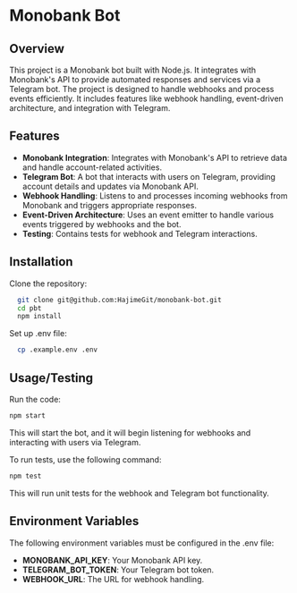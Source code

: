 # Monobank Bot

## Overview

This project is a Monobank bot built with Node.js. It integrates with Monobank's API to provide automated responses and services via a Telegram bot. The project is designed to handle webhooks and process events efficiently. It includes features like webhook handling, event-driven architecture, and integration with Telegram.
## Features

- **Monobank Integration**: Integrates with Monobank's API to retrieve data and handle account-related activities.
- **Telegram Bot**: A bot that interacts with users on Telegram, providing account details and updates via Monobank API.
- **Webhook Handling**: Listens to and processes incoming webhooks from Monobank and triggers appropriate responses.
- **Event-Driven Architecture**: Uses an event emitter to handle various events triggered by webhooks and the bot.
- **Testing**: Contains tests for webhook and Telegram interactions.



## Installation

Clone the repository:

```bash
  git clone git@github.com:HajimeGit/monobank-bot.git
  cd pbt
  npm install
```

Set up .env file:

```bash
  cp .example.env .env
```
## Usage/Testing

Run the code:
```bash
npm start
```
This will start the bot, and it will begin listening for webhooks and interacting with users via Telegram.

To run tests, use the following command:

```bash
npm test
```
This will run unit tests for the webhook and Telegram bot functionality.
## Environment Variables
The following environment variables must be configured in the .env file:

- **MONOBANK_API_KEY**: Your Monobank API key.
- **TELEGRAM_BOT_TOKEN**: Your Telegram bot token.
- **WEBHOOK_URL**: The URL for webhook handling.
